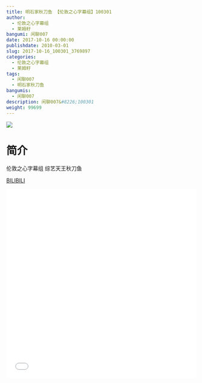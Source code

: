 ```yaml
---
title: 明石家秋刀鱼 【伦敦之心字幕组】100301
author: 
  - 伦敦之心字幕组
  - 莱姆籽
bangumi: 闲聊007
date: 2017-10-16 00:00:00
publishdate: 2010-03-01
slug: 2017-10-16_100301_3769897
categories: 
  - 伦敦之心字幕组
  - 莱姆籽
tags: 
  - 闲聊007
  - 明石家秋刀鱼
bangumis: 
  - 闲聊007
description: 闲聊007&#8226;100301
weight: 99699
---
```


![](https://i.imgur.com/Vgj2TZU.jpg)

# 简介  
伦敦之心字幕组 综艺天王秋刀鱼

  [BILIBILI](https://www.bilibili.com/video/av3769897/)


<div class="vcontainer">  <iframe class='video' src="//www.bilibili.com/blackboard/player.html?aid=3769897" width="100%" height="500" frameborder="0" allowfullscreen="allowfullscreen"></iframe></div>
